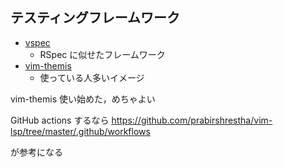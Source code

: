 
## テスティングフレームワーク

- [vspec](https://github.com/kana/vim-vspec)
  - RSpec に似せたフレームワーク
- [vim-themis](https://github.com/thinca/vim-themis)
  - 使っている人多いイメージ


vim-themis 使い始めた，めちゃよい


GitHub actions するなら 
https://github.com/prabirshrestha/vim-lsp/tree/master/.github/workflows

が参考になる



